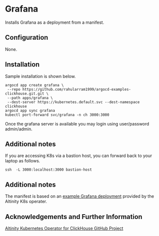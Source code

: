 # Grafana

Installs Grafana as a deployment from a manifest. 

## Configuration

None. 

## Installation

Sample installation is shown below. 

```
argocd app create grafana \
 --repo https://github.com/rahularram1999/argocd-examples-clickhouse.git.git \
 --path apps/grafana \
 --dest-server https://kubernetes.default.svc --dest-namespace clickhouse
argocd app sync grafana 
kubectl port-forward svc/grafana -n ch 3000:3000
```

Once the grafana server is available you may login using user/password
admin/admin. 

## Additional notes

If you are accessing K8s via a bastion host, you can forward back to
your laptop as follows.

```
ssh  -L 3000:localhost:3000 bastion-host
```

## Additional notes

The manifest is based on an [example Grafana deployment](https://github.com/Altinity/clickhouse-operator/blob/master/deploy/grafana/grafana-manually/grafana.yaml)
provided by the Altinity K8s operater. 

## Acknowledgements and Further Information

[Altinity Kubernetes Operator for ClickHouse GitHub Project](https://github.com/Altinity/clickhouse-operator)

